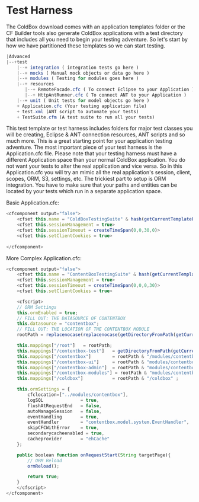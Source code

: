 # Test Harness

The ColdBox download comes with an application templates folder or the CF Builder tools also generate ColdBox applications with a test directory that includes all you need to begin your testing adventure. So let's start by how we have partitioned these templates so we can start testing.

```js
|Advanced
|--+test
    |--+ integration ( integration tests go here )   
    |--+ mocks ( Manual mock objects or data go here )
    |--+ modules ( Testing for modules goes here )
    |--+ resources
       |--+ RemoteFacade.cfc ( To connect Eclipse to your Application )
       |--+ HttpAntRunner.cfc ( To connect ANT to your Application )
    |--+ unit ( Unit tests for model objects go here )
    + Application.cfc (Your testing application file)
    + test.xml (ANT script to automate your tests)
    + TestSuite.cfm (A test suite to run all your tests)
```

This test template or test harness includes folders for major test classes you will be creating, Eclipse & ANT connection resources, ANT scripts and so much more. This is a great starting point for your application testing adventure. The most important piece of your test harness is the Application.cfc file. Please note that your testing harness must have a different Application space than your normal ColdBox application. You do not want your tests to alter the real application and vice versa. So in this Application.cfc you will try an mimic all the real application's session, client, scopes, ORM, S3, settings, etc. The trickiest part to setup is ORM integration. You have to make sure that your paths and entities can be located by your tests which run in a separate application space.

Basic Application.cfc: 

```js
<cfcomponent output="false">
	<cfset this.name = "ColdBoxTestingSuite" & hash(getCurrentTemplatePath())> 
	<cfset this.sessionManagement = true>
	<cfset this.sessionTimeout = createTimeSpan(0,0,30,0)>
	<cfset this.setClientCookies = true>
	
</cfcomponent>
```

More Complex Application.cfc: 

```js
<cfcomponent output="false">
	<cfset this.name = "ContentBoxTestingSuite" & hash(getCurrentTemplatePath())>
	<cfset this.sessionManagement = true>
	<cfset this.sessionTimeout = createTimeSpan(0,0,0,30)>
	<cfset this.setClientCookies = true>

	<cfscript>
	// ORM Settings
	this.ormEnabled = true;
	// FILL OUT: THE DATASOURCE OF CONTENTBOX
	this.datasource = "contentbox";
	// FILL OUT: THE LOCATION OF THE CONTENTBOX MODULE
	rootPath = replacenocase(replacenocase(getDirectoryFromPath(getCurrentTemplatePath()),"test\\",""),"test/","");

	this.mappings["/root"]   = rootPath;
	this.mappings["/contentbox-test"] 	= getDirectoryFromPath(getCurrentTemplatePath());
	this.mappings["/contentbox"] 		= rootPath & "/modules/contentbox" ;
	this.mappings["/contentbox-ui"] 	= rootPath & "modules/contentbox-ui";
	this.mappings["/contentbox-admin"] 	= rootPath & "modules/contentbox-admin";
	this.mappings["/contentbox-modules"] = rootPath & "modules/contentbox-modules";
	this.mappings["/coldbox"] 			= rootPath & "/coldbox" ;

	this.ormSettings = {
		cfclocation=["../modules/contentbox"],
		logSQL 				= true,
		flushAtRequestEnd 	= false,
		autoManageSession	= false,
		eventHandling 		= true,
		eventHandler		= "contentbox.model.system.EventHandler",
		skipCFCWithError	= true,
		secondarycacheenabled = true,
		cacheprovider		= "ehCache"
	};

	public boolean function onRequestStart(String targetPage){
		// ORM Reload
		ormReload();

		return true;
	}
	</cfscript>
</cfcomponent>
```

